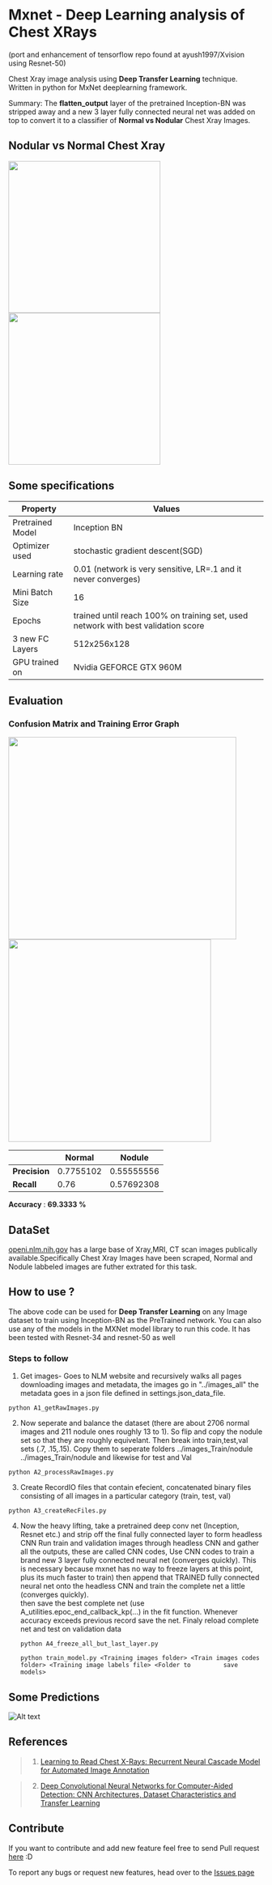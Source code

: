 # Mxnet - Deep Learning analysis of Chest XRays 
(port and enhancement of tensorflow repo found at ayush1997/Xvision using Resnet-50)

Chest Xray image analysis using  **Deep Transfer Learning** technique.  Written in python for MxNet deeplearning framework.

Summary: The **flatten_output** layer of the pretrained Inception-BN was stripped away and a new 3 layer fully connected neural net was added on top to convert it to a classifier of **Normal vs Nodular** Chest Xray Images.

## Nodular vs Normal Chest Xray
<img src="https://github.com/ayush1997/Xvision/blob/master/image/node.jpg" width="300" height="300" />
<img src="https://github.com/ayush1997/Xvision/blob/master/image/normal.jpg" width="300" height="300" />

## Some specifications

| Property      |Values         |
| ------------- | ------------- |
| Pretrained Model | Inception BN  |
| Optimizer used  | stochastic gradient descent(SGD)  |
| Learning rate  | 0.01 (network is very sensitive, LR=.1 and it never converges)|  
|Mini Batch Size| 16 |
| Epochs | trained until reach 100% on training set, used network with best validation score |
|3 new FC Layers| 512x256x128 |
|GPU trained on| Nvidia GEFORCE GTX 960M|

## Evaluation
### Confusion Matrix and Training Error Graph

<img src="https://github.com/ayush1997/Xvision/blob/master/image/cfm.jpg" width="450" height="400" />
<img src="https://github.com/ayush1997/Xvision/blob/master/image/nodule.jpg" width="400" height="400" />

|     |  **Normal** | **Nodule** |
|------|---------|---------|
| **Precision**| 0.7755102| 0.55555556 |
|**Recall**| 0.76 | 0.57692308 |

**Accuracy** : **69.3333 %**

## DataSet
[openi.nlm.nih.gov](https://openi.nlm.nih.gov/gridquery.php?q=&it=x,xg&sub=x&m=1&n=101) has a large base of Xray,MRI, CT scan images publically available.Specifically Chest Xray Images have been scraped, Normal and Nodule labbeled images are futher extrated for this task.

## How to use ?
The above code can be used for **Deep Transfer Learning** on any Image dataset to train using Inception-BN as the PreTrained network. You can also use any of the models in the MXNet model library to run this code.  It has been tested with Resnet-34 and resnet-50 as well
### Steps to follow 

1. Get images- Goes to NLM website and recursively walks all pages downloading images and metadata, the images go in "../images_all" the metadata goes in a json file defined in settings.json_data_file. 

  ```python A1_getRawImages.py```

2. Now seperate and balance the dataset (there are about 2706 normal images and 211 nodule ones roughly 13 to 1).  So flip and copy the nodule set so that they are roughly equivelant.  Then break into train,test,val sets (.7, .15,.15).
Copy them to seperate folders 
    ../images_Train/nodule
    ../images_Train/nodule
and likewise for test and Val

```python A2_processRawImages.py```

3. Create RecordIO files that contain efecient, concatenated binary files consisting of all images in a particular category (train, test, val)

```python A3_createRecFiles.py```

4. Now the heavy lifting, 
    take a pretrained deep conv net (Inception, Resnet etc.) and strip off the final fully connected layer to form headless         CNN
    Run train and validation images through headless CNN and gather all the outputs, these are called CNN codes, 
    Use CNN codes to train a brand new 3 layer fully connected neural net (converges quickly). This is necessary because          mxnet has no way to freeze layers at this point, plus its much faster to train)
    then append that TRAINED fully connected neural net onto the headless CNN and train the complete net a little (converges         quickly).  
    then save the best complete net (use A_utilities.epoc_end_callback_kp(...) in the fit function.  Whenever accuracy             exceeds previous record save the net.
    Finaly reload complete net and test on validation data
    
    ```python A4_freeze_all_but_last_layer.py```
    
  



    ```python train_model.py <Training images folder> <Train images codes folder> <Training image labels file> <Folder to         save models>```


## Some Predictions

![Alt text](https://github.com/ayush1997/Xvision/blob/master/image/pred.jpg "Optional Title")

## References

> 1. [Learning to Read Chest X-Rays: Recurrent Neural Cascade Model for Automated Image Annotation](https://arxiv.org/pdf/1603.08486.pdf)

> 2. [Deep Convolutional Neural Networks for Computer-Aided Detection: CNN Architectures,
Dataset Characteristics and Transfer Learning](https://arxiv.org/pdf/1602.03409.pdf)

## Contribute

If you want to contribute and add new feature feel free to send Pull request [here](https://github.com/ayush1997/Xvision/pulls) :D

To report any bugs or request new features, head over to the [Issues page](https://github.com/ayush1997/Xvision/issues)
